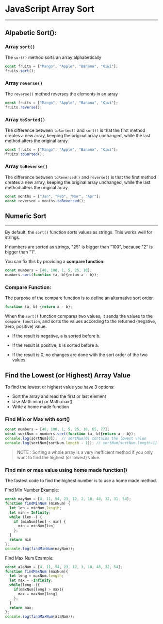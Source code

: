 # JavaScript Array Sort
---
## Alpabetic Sort():
### Array `sort()`
The `sort()` method sorts an array alphabetically
```js
const fruits = ["Mango", "Apple", "Banana", "Kiwi"];
fruits.sort();
```
### Array `reverse()`
The `reverse()` method reverses the elements in an array
```js
const fruits = ["Mango", "Apple", "Banana", "Kiwi"];
fruits.reverse();
```

### Array `toSorted()`
The difference between `toSorted()` and `sort()` is that the first method creates a new array, keeping the original array unchanged, while the last method alters the original array.
```js
const fruits = ["Mango", "Apple", "Banana", "Kiwi"];
fruits.toSorted();
```

### Array `toReverse()`
The difference between `toReversed()` and `reverse()` is that the first method creates a new array, keeping the original array unchanged, while the last method alters the original array.
```js
const months = ["Jan", "Feb", "Mar", "Apr"];
const reversed = months.toReversed();
```
## Numeric Sort
---
By default, the `sort()` function sorts values as strings. This works well for strings. 

If numbers are sorted as strings, "25" is bigger than "100", because "2" is bigger than "1".

You can fix this by providing a **compare function**:
```js
const numbers = [40, 100, 1, 5, 25, 10];
numbers.sort(function (a, b){retun a - b});
```

### Compare Function:
The purpose of the compare function is to define an alternative sort order.
```js
function (a, b) {return a - b};
```
When the `sort()` function compares two values, it sends the values to the `compare function`, and sorts the values according to the returned (negative, zero, positive) value.
* If the result is negative, a is sorted before b.

* If the result is positive, b is sorted before a.

* If the result is 0, no changes are done with the sort order of the two values.

## Find the Lowest (or Highest) Array Value
To find the lowest or highest value you have 3 options:

* Sort the array and read the first or last element
* Use Math.min() or Math.max()
* Write a home made function

### Find Min or Max with sort()
```js
const numbers = [40, 100, 1, 5, 25, 10, 65, 77];
const sortNum = numbers.sort(function (a, b){return a - b});
console.log(sortNum[0]);  // sortNum[0] contains the lowest value
console.log(sortNum[sortNum.length - 1]); // sortNum[sortNum.length-1] contains the highest value
```
> NOTE : Sorting a whole array is a very inefficient method if you only want to find the highest (or lowest) value.

### Find min or max value using home made function()
The fastest code to find the highest number is to use a home made method.

Find Min Number Example: 
```js
const nayNum = [4, 11, 54, 23, 12, 2, 18, 48, 32, 31, 54];
function findMinNum (minNum) {
  let len = minNum.length;
  let min = Infinity;
  while (len--) {
    if (minNum[len] < min) {
      min = minNum[len]
    };
  }
  return min
};
console.log(findMinNum(nayNum));
```
Find Max Num Example:
```js
const alaNum = [4, 11, 54, 23, 12, 3, 18, 48, 32, 54];
function findMaxNum (maxNum){
  let leng = maxNum.length;
  let max = -Infinity;
  while(leng--){
    if(maxNum[leng] > max){
      max = maxNum[leng]
    };
  }
  return max;
};
console.log(findMaxNum(alaNum));
```
